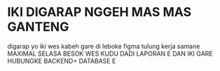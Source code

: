 # IKI DIGARAP NGGEH MAS MAS GANTENG 
digarap yo 
iki wes kabeh gare di leboke figma tulung kerja samane
MAXIMAL SELASA BESOK WES KUDU DADI LAPORAN E 
DAN IKI GARE HUBUNGKE BACKEND+ DATABASE E
